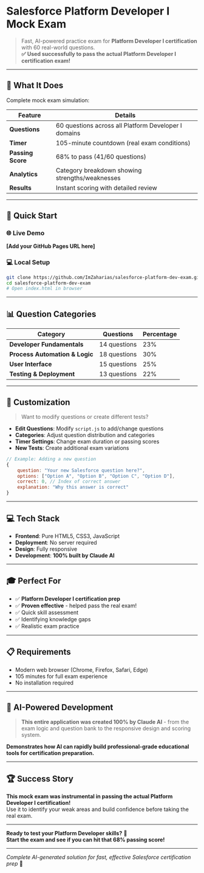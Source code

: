 # Salesforce Platform Developer I Mock Exam

> Fast, AI-powered practice exam for **Platform Developer I certification** with 60 real-world questions.  
> **✅ Used successfully to pass the actual Platform Developer I certification exam!**

---

## 🎯 What It Does

Complete mock exam simulation:

| Feature | Details |
|---------|---------|
| **Questions** |     60 questions across all Platform Developer I domains |
| **Timer** |         105-minute countdown (real exam conditions) |
| **Passing Score** | 68% to pass (41/60 questions) |
| **Analytics** |     Category breakdown showing strengths/weaknesses |
| **Results** |       Instant scoring with detailed review |

---

## 🚀 Quick Start

### 🌐 Live Demo
**[Add your GitHub Pages URL here]**

### 💻 Local Setup
```bash
git clone https://github.com/ImZaharias/salesforce-platform-dev-exam.git
cd salesforce-platform-dev-exam
# Open index.html in browser
```

---

## 📊 Question Categories

| Category | Questions | Percentage |
|----------|-----------|------------|
| **Developer Fundamentals** | 14 questions | 23% |
| **Process Automation & Logic** | 18 questions | 30% |
| **User Interface** | 15 questions | 25% |
| **Testing & Deployment** | 13 questions | 22% |

---

## 🔧 Customization

> Want to modify questions or create different tests?

- **Edit Questions**: Modify `script.js` to add/change questions
- **Categories**: Adjust question distribution and categories  
- **Timer Settings**: Change exam duration or passing scores
- **New Tests**: Create additional exam variations

```javascript
// Example: Adding a new question
{
    question: "Your new Salesforce question here?",
    options: ["Option A", "Option B", "Option C", "Option D"],
    correct: 0, // Index of correct answer
    explanation: "Why this answer is correct"
}
```

---

## 💻 Tech Stack

- **Frontend**: Pure HTML5, CSS3, JavaScript
- **Deployment**: No server required
- **Design**: Fully responsive
- **Development**: **100% built by Claude AI**

---

## 🎓 Perfect For

- ✅ **Platform Developer I certification prep**
- ✅ **Proven effective** - helped pass the real exam!  
- ✅ Quick skill assessment
- ✅ Identifying knowledge gaps
- ✅ Realistic exam practice

---

## 📋 Requirements

- Modern web browser (Chrome, Firefox, Safari, Edge)
- 105 minutes for full exam experience
- No installation required

---

## 🤖 AI-Powered Development

> **This entire application was created 100% by Claude AI** - from the exam logic and question bank to the responsive design and scoring system.

**Demonstrates how AI can rapidly build professional-grade educational tools for certification preparation.**

---

## 🏆 Success Story

**This mock exam was instrumental in passing the actual Platform Developer I certification!**  
Use it to identify your weak areas and build confidence before taking the real exam.

---

**Ready to test your Platform Developer skills?** 🎯  
**Start the exam and see if you can hit that 68% passing score!**

---

*Complete AI-generated solution for fast, effective Salesforce certification prep* 🚀
